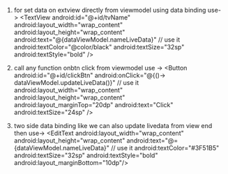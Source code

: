 1) for set data on extview directly from viewmodel using data binding use->
      <TextView
            android:id="@+id/tvName"
            android:layout_width="wrap_content"
            android:layout_height="wrap_content"
            android:text="@{dataViewModel.nameLiveData}"  // use it
            android:textColor="@color/black"
            android:textSize="32sp"
            android:textStyle="bold" />


2) call any function onbtn click from viewmodel use ->
     <Button
            android:id="@+id/clickBtn"
            android:onClick="@{()-> dataViewModel.updateLiveData()}"  // use it
            android:layout_width="wrap_content"
            android:layout_height="wrap_content"
            android:layout_marginTop="20dp"
            android:text="Click"
            android:textSize="24sp" />

3) two side data binding like we can also update livedata from view end then use->
        <EditText
            android:layout_width="wrap_content"
            android:layout_height="wrap_content"
            android:text="@={dataViewModel.nameLiveData}"  // use it
            android:textColor="#3F51B5"
            android:textSize="32sp"
            android:textStyle="bold"
            android:layout_marginBottom="10dp"/>
